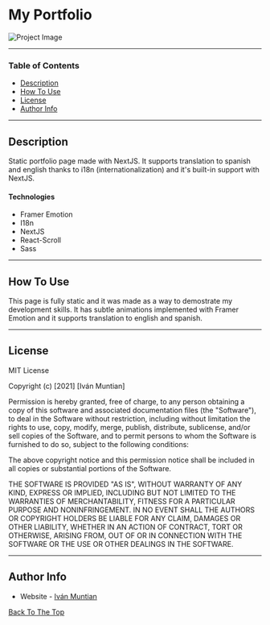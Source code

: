 # My Portfolio  

![Project Image](https://i.ibb.co/fnbjgKV/Portfolio.png)

---

### Table of Contents

- [Description](#description)
- [How To Use](#how-to-use)
- [License](#license)
- [Author Info](#author-info)

---

## Description

Static portfolio page made with NextJS. It supports translation to spanish and english thanks to i18n (internationalization) and it's built-in support with NextJS.

#### Technologies

- Framer Emotion
- I18n
- NextJS
- React-Scroll
- Sass

---

## How To Use

This page is fully static and it was made as a way to demostrate my development skills. It has subtle animations implemented with Framer Emotion and it supports translation to english and spanish.

---

## License

MIT License

Copyright (c) [2021] [Iván Muntian]

Permission is hereby granted, free of charge, to any person obtaining a copy
of this software and associated documentation files (the "Software"), to deal
in the Software without restriction, including without limitation the rights
to use, copy, modify, merge, publish, distribute, sublicense, and/or sell
copies of the Software, and to permit persons to whom the Software is
furnished to do so, subject to the following conditions:

The above copyright notice and this permission notice shall be included in all
copies or substantial portions of the Software.

THE SOFTWARE IS PROVIDED "AS IS", WITHOUT WARRANTY OF ANY KIND, EXPRESS OR
IMPLIED, INCLUDING BUT NOT LIMITED TO THE WARRANTIES OF MERCHANTABILITY,
FITNESS FOR A PARTICULAR PURPOSE AND NONINFRINGEMENT. IN NO EVENT SHALL THE
AUTHORS OR COPYRIGHT HOLDERS BE LIABLE FOR ANY CLAIM, DAMAGES OR OTHER
LIABILITY, WHETHER IN AN ACTION OF CONTRACT, TORT OR OTHERWISE, ARISING FROM,
OUT OF OR IN CONNECTION WITH THE SOFTWARE OR THE USE OR OTHER DEALINGS IN THE
SOFTWARE.

---

## Author Info

- Website - [Iván Muntian](https://ivanmuntian.com.ar)

[Back To The Top](#my-portfolio)
